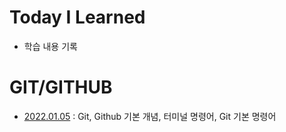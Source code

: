 # Today I Learned

- 학습 내용 기록



# GIT/GITHUB

- [2022.01.05](https://github.com/jjuunnoo/TIL/blob/master/Git%2C%20GitHub/220105.md) : Git, Github 기본 개념, 터미널 명령어, Git 기본 명령어



